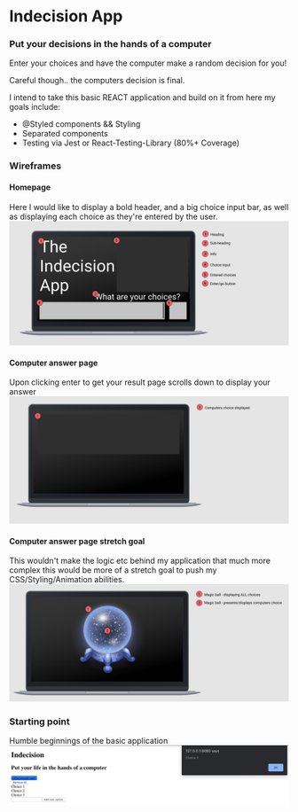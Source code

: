 # Indecision App

### Put your decisions in the hands of a computer

Enter your choices and have the computer make a random decision for you!

Careful though.. the computers decision is final.

I intend to take this basic REACT application and build on it from here my goals include:

- @Styled components && Styling
- Separated components
- Testing via Jest or React-Testing-Library (80%+ Coverage)

### Wireframes

#### Homepage

Here I would like to display a bold header, and a big choice input bar, as well as displaying each choice as they're entered by the user.
![Mainpage](/assets/readme-1.png)

#### Computer answer page

Upon clicking enter to get your result page scrolls down to display your answer
![Computer answer page](/assets/readme-2.png)

#### Computer answer page stretch goal

This wouldn't make the logic etc behind my application that much more complex this would be more of a stretch goal to push my CSS/Styling/Animation abilities.
![Stretch goal](/assets/readme-3.png)

### Starting point

Humble beginnings of the basic application
![Starting point](/assets/readme-4.png)
